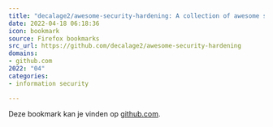 ```yaml
---
title: "decalage2/awesome-security-hardening: A collection of awesome security hardening guides, tools and o..."
date: 2022-04-18 06:18:36
icon: bookmark
source: Firefox bookmarks
src_url: https://github.com/decalage2/awesome-security-hardening
domains:
- github.com
2022: "04"
categories:
- information security

---
```

Deze bookmark kan je vinden op [github.com](https://github.com/decalage2/awesome-security-hardening).
